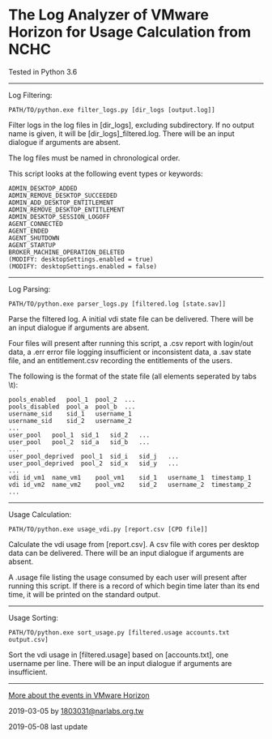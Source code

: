 # The Log Analyzer of VMware Horizon for Usage Calculation from NCHC

Tested in Python 3.6

---
Log Filtering:

```
PATH/TO/python.exe filter_logs.py [dir_logs [output.log]]
```

Filter logs in the log files in [dir_logs], excluding subdirectory.  If no output name is given, it will be [dir_logs]_filtered.log.  There will be an input dialogue if arguments are absent.

The log files must be named in chronological order.

This script looks at the following event types or keywords:

```
ADMIN_DESKTOP_ADDED
ADMIN_REMOVE_DESKTOP_SUCCEEDED
ADMIN_ADD_DESKTOP_ENTITLEMENT
ADMIN_REMOVE_DESKTOP_ENTITLEMENT
ADMIN_DESKTOP_SESSION_LOGOFF
AGENT_CONNECTED
AGENT_ENDED
AGENT_SHUTDOWN
AGENT_STARTUP
BROKER_MACHINE_OPERATION_DELETED
(MODIFY: desktopSettings.enabled = true)
(MODIFY: desktopSettings.enabled = false)
```

---
Log Parsing:

```
PATH/TO/python.exe parser_logs.py [filtered.log [state.sav]]
```

Parse the filtered log.  A initial vdi state file can be delivered.  There will be an input dialogue if arguments are absent.

Four files will present after running this script, a .csv report with login/out data, a .err error file logging insufficient or inconsistent data, a .sav state file, and an entitlement.csv recording the entitlements of the users.

The following is the format of the state file (all elements seperated by tabs \t):

```
pools_enabled	pool_1	pool_2	...
pools_disabled	pool_a	pool_b	...
username_sid	sid_1	username_1
username_sid	sid_2	username_2
...
user_pool	pool_1	sid_1   sid_2   ...
user_pool	pool_2	sid_a   sid_b   ...
...
user_pool_deprived	pool_1	sid_i   sid_j   ...
user_pool_deprived	pool_2	sid_x   sid_y   ...
...
vdi	id_vm1	name_vm1	pool_vm1	sid_1	username_1	timestamp_1
vdi	id_vm2	name_vm2	pool_vm2	sid_2	username_2	timestamp_2
...
```

---
Usage Calculation:

```
PATH/TO/python.exe usage_vdi.py [report.csv [CPD file]]
```

Calculate the vdi usage from [report.csv].  A csv file with cores per desktop data can be delivered.  There will be an input dialogue if arguments are absent.

A .usage file listing the usage consumed by each user will present after running this script.  If there is a record of which begin time later than its end time, it will be printed on the standard output.

---
Usage Sorting:

```
PATH/TO/python.exe sort_usage.py [filtered.usage accounts.txt output.csv]
```

Sort the vdi usage in [filtered.usage] based on [accounts.txt], one username per line.  There will be an input dialogue if arguments are insufficient.

---
[More about the events in VMware Horizon](https://docs.vmware.com/en/VMware-Horizon-7/7.7/horizon-integration/GUID-27B7E9C6-DEE4-4E0D-BA65-41C5DB06EF0E.html)

2019-03-05 by 1803031@narlabs.org.tw

2019-05-08 last update
